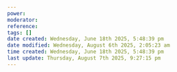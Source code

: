 ```yaml
---
power: 
moderator:
reference:
tags: []
date created: Wednesday, June 18th 2025, 5:48:39 pm
date modified: Wednesday, August 6th 2025, 2:05:23 am
time created: Wednesday, June 18th 2025, 5:48:39 pm
last update: Thursday, August 7th 2025, 9:27:15 pm
---
```

